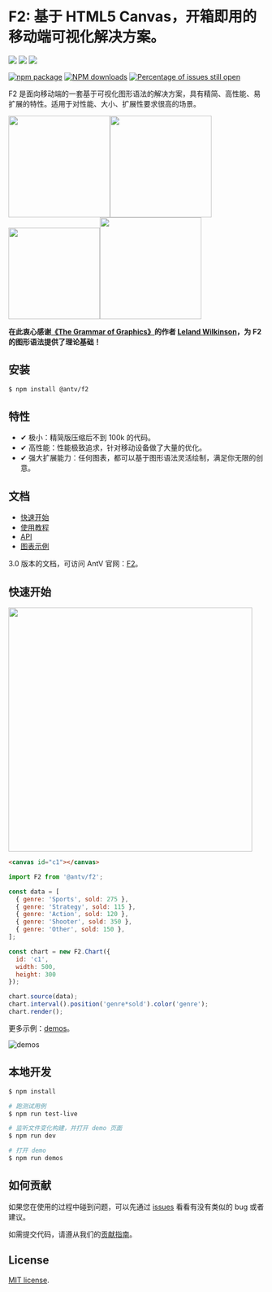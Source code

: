 # F2: 基于 HTML5 Canvas，开箱即用的移动端可视化解决方案。

[![](https://img.shields.io/travis/antvis/f2.svg)](https://travis-ci.org/antvis/f2)
![](https://img.shields.io/badge/language-javascript-red.svg)
![](https://img.shields.io/badge/license-MIT-000000.svg)

[![npm package](https://img.shields.io/npm/v/@antv/f2.svg)](https://www.npmjs.com/package/@antv/f2)
[![NPM downloads](http://img.shields.io/npm/dm/@antv/f2.svg)](https://npmjs.org/package/@antv/f2)
[![Percentage of issues still open](http://isitmaintained.com/badge/open/antvis/f2.svg)](http://isitmaintained.com/project/antvis/f2 "Percentage of issues still open")

F2 是面向移动端的一套基于可视化图形语法的解决方案，具有精简、高性能、易扩展的特性。适用于对性能、大小、扩展性要求很高的场景。

<img src="https://gw.alipayobjects.com/zos/rmsportal/JrymDHcnHRIgSDglEYNY.gif" width="200"><img src="https://gw.alipayobjects.com/zos/rmsportal/aqUteypLffbwVhjKwtZe.gif" width="200"><img src="https://gw.alipayobjects.com/zos/rmsportal/FkXzykmbYhPDqDpouJsg.gif" width="180"><img src="https://gw.alipayobjects.com/zos/rmsportal/ntPqElbzargYvMnJcxVX.gif" width="200">

**在此衷心感谢[《The Grammar of Graphics》](https://www.cs.uic.edu/~wilkinson/TheGrammarOfGraphics/GOG.html)的作者 [Leland Wilkinson](https://en.wikipedia.org/wiki/Leland_Wilkinson)，为 F2 的图形语法提供了理论基础！**


## 安装

```bash
$ npm install @antv/f2
```

## 特性
- ✔︎ 极小：精简版压缩后不到 100k 的代码。
- ✔︎ 高性能：性能极致追求，针对移动设备做了大量的优化。
- ✔︎ 强大扩展能力：任何图表，都可以基于图形语法灵活绘制，满足你无限的创意。

## 文档

- [快速开始](./getting-started/README.md)
- [使用教程](./chart-concept/README.md)
- [API](./api/README.md)
- [图表示例](../demos)

3.0 版本的文档，可访问 AntV 官网：[F2](https://antv.alipay.com/zh-cn/f2/3.x/index.html)。

## 快速开始

<img src="https://gw.alipayobjects.com/zos/rmsportal/QTqjaZLcsrmDFywWRfHv.png" style="width: 480px;">

```html
<canvas id="c1"></canvas>
```

```js
import F2 from '@antv/f2';

const data = [ 
  { genre: 'Sports', sold: 275 },
  { genre: 'Strategy', sold: 115 },
  { genre: 'Action', sold: 120 },
  { genre: 'Shooter', sold: 350 },
  { genre: 'Other', sold: 150 },
];

const chart = new F2.Chart({
  id: 'c1',
  width: 500,
  height: 300  
});

chart.source(data);
chart.interval().position('genre*sold').color('genre');
chart.render();
```

更多示例：[demos](../demos)。

![demos](https://gw.alipayobjects.com/zos/rmsportal/RDCaavVwfzwoVTynJuNR.png)

## 本地开发

```bash
$ npm install

# 跑测试用例
$ npm run test-live

# 监听文件变化构建，并打开 demo 页面
$ npm run dev

# 打开 demo
$ npm run demos
```

## 如何贡献

如果您在使用的过程中碰到问题，可以先通过 [issues](https://github.com/antvis/f2/issues) 看看有没有类似的 bug 或者建议。

如需提交代码，请遵从我们的[贡献指南](https://github.com/antvis/f2/blob/master/CONTRIBUTING.md)。

## License

[MIT license](../LICENSE).
